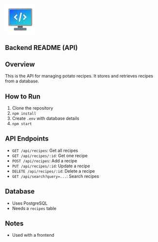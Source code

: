 ![alt text](image-3.png)

## Backend README (API)

## Overview

This is the API for managing potato recipes. It stores and retrieves recipes from a database.

## How to Run

1.  Clone the repository
2.  `npm install`
3.  Create `.env` with database details
4.  `npm start`

## API Endpoints

* `GET /api/recipes`: Get all recipes
* `GET /api/recipes/:id`: Get one recipe
* `POST /api/recipes`: Add a recipe
* `PUT /api/recipes/:id`: Update a recipe
* `DELETE /api/recipes/:id`: Delete a recipe
* `GET /api/search?query=...`: Search recipes

## Database

* Uses PostgreSQL
* Needs a `recipes` table

## Notes

* Used with a frontend
